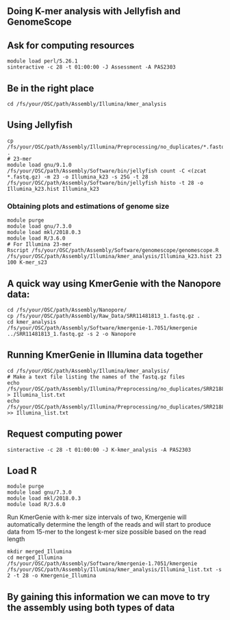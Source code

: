 ## Doing K-mer analysis with Jellyfish and GenomeScope

## Ask for computing resources
```
module load perl/5.26.1
sinteractive -c 28 -t 01:00:00 -J Assessment -A PAS2303
```

## Be in the right place
```
cd /fs/your/OSC/path/Assembly/Illumina/kmer_analysis
```
## Using Jellyfish
```
cp /fs/your/OSC/path/Assembly/Illumina/Preprocessing/no_duplicates/*.fastq.gz .
# 23-mer
module load gnu/9.1.0
/fs/your/OSC/path/Assembly/Software/bin/jellyfish count -C <(zcat *.fastq.gz) -m 23 -o Illumina_k23 -s 25G -t 28
/fs/your/OSC/path/Assembly/Software/bin/jellyfish histo -t 28 -o Illumina_k23.hist Illumina_k23
```
### Obtaining plots and estimations of genome size
```
module purge
module load gnu/7.3.0
module load mkl/2018.0.3
module load R/3.6.0
# For Illumina 23-mer
Rscript /fs/your/OSC/path/Assembly/Software/genomescope/genomescope.R  /fs/your/OSC/path/Assembly/Illumina/kmer_analysis/Illumina_k23.hist 23 100 K-mer_s23
```
## A quick way using KmerGenie with the Nanopore data:
```
cd /fs/your/OSC/path/Assembly/Nanopore/
cp /fs/your/OSC/path/Assembly/Raw_Data/SRR11481813_1.fastq.gz .
cd kmer_analysis
/fs/your/OSC/path/Assembly/Software/kmergenie-1.7051/kmergenie ../SRR11481813_1.fastq.gz -s 2 -o Nanopore
```
## Running KmerGenie in Illumina data together
```
cd /fs/your/OSC/path/Assembly/Illumina/kmer_analysis/
# Make a text file listing the names of the fastq.gz files
echo /fs/your/OSC/path/Assembly/Illumina/Preprocessing/no_duplicates/SRR2188474_1_clean_nodup.fastq.gz > Illumina_list.txt
echo /fs/your/OSC/path/Assembly/Illumina/Preprocessing/no_duplicates/SRR2188474_2_clean_nodup.fastq.gz >> Illumina_list.txt
```
## Request computing power
```
sinteractive -c 28 -t 01:00:00 -J K-kmer_analysis -A PAS2303
```
## Load R
```
module purge
module load gnu/7.3.0
module load mkl/2018.0.3
module load R/3.6.0
```
Run KmerGenie with k-mer size intervals of two, Kmergenie will automatically determine the length of the reads and will start to produce data from 15-mer to the longest k-mer size possible based on the read length
```
mkdir merged_Illumina
cd merged_Illumina
/fs/your/OSC/path/Assembly/Software/kmergenie-1.7051/kmergenie /fs/your/OSC/path/Assembly/Illumina/kmer_analysis/Illumina_list.txt -s 2 -t 28 -o Kmergenie_Illumina
```
## By gaining this information we can move to try the assembly using both types of data

